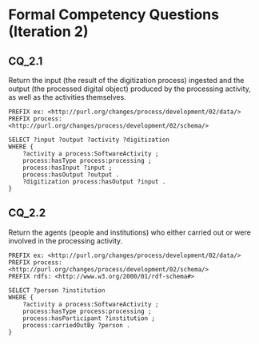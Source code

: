 # Formal Competency Questions (Iteration 2)
## CQ_2.1
Return the input (the result of the digitization process) ingested and the output (the processed digital object) produced by the processing activity, as well as the activities themselves.
```SPARQL
PREFIX ex: <http://purl.org/changes/process/development/02/data/>
PREFIX process: <http://purl.org/changes/process/development/02/schema/>

SELECT ?input ?output ?activity ?digitization
WHERE {
    ?activity a process:SoftwareActivity ;
    process:hasType process:processing ;
    process:hasInput ?input ;
    process:hasOutput ?output .
    ?digitization process:hasOutput ?input .
}
```
## CQ_2.2
Return the agents (people and institutions) who either carried out or were involved in the processing activity.
```SPARQL
PREFIX ex: <http://purl.org/changes/process/development/02/data/>
PREFIX process: <http://purl.org/changes/process/development/02/schema/>
PREFIX rdfs: <http://www.w3.org/2000/01/rdf-schema#>

SELECT ?person ?institution
WHERE {
    ?activity a process:SoftwareActivity ;
    process:hasType process:processing ;
    process:hasParticipant ?institution ;
    process:carriedOutBy ?person .
}
```